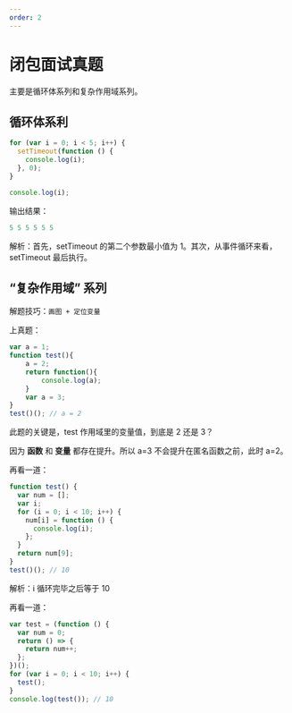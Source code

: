 ```yaml
---
order: 2
---
```


# 闭包面试真题

主要是循环体系列和复杂作用域系列。

## 循环体系利

```javascript
for (var i = 0; i < 5; i++) {
  setTimeout(function () {
    console.log(i);
  }, 0);
}

console.log(i);
```

输出结果：

```js
5 5 5 5 5 5
```

解析：首先，setTimeout 的第二个参数最小值为 1。其次，从事件循环来看，setTimeout 最后执行。

## “复杂作用域” 系列

解题技巧：`画图 + 定位变量`

上真题：

```JavaScript
var a = 1;
function test(){
    a = 2;
    return function(){
        console.log(a);
    }
    var a = 3;
}
test()(); // a = 2
```

此题的关键是，test 作用域里的变量值，到底是 2 还是 3？

因为 **函数** 和 **变量** 都存在提升。所以 a=3 不会提升在匿名函数之前，此时 a=2。

再看一道：

```js
function test() {
  var num = [];
  var i;
  for (i = 0; i < 10; i++) {
    num[i] = function () {
      console.log(i);
    };
  }
  return num[9];
}
test()(); // 10
```

解析：i 循环完毕之后等于 10

再看一道：

```js
var test = (function () {
  var num = 0;
  return () => {
    return num++;
  };
})();
for (var i = 0; i < 10; i++) {
  test();
}
console.log(test()); // 10
```
